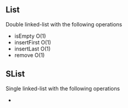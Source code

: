 ## List

Double linked-list with the following operations

- isEmpty O(1)
- insertFirst O(1)
- insertLast O(1)
- remove O(1)

## SList

Single linked-list with the following operations

-
